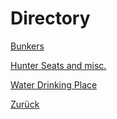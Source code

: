 # Directory
[Bunkers](./forest/bunker.html)

[Hunter Seats and misc.](./forest/hunter.html)

[Water Drinking Place](./forest/water.html)


[Zurück](./)

